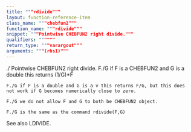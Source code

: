 ```yaml
---
title: """rdivide"""
layout: function-reference-item
class_name: """chebfun2"""
function_name: """rdivide"""
snippet: """Pointwise CHEBFUN2 right divide."""
qualifiers: """"""
return_type: """varargout"""
arguments: """(rhs1)"""
---
```


 ./   Pointwise CHEBFUN2 right divide.
    F./G if F is a CHEBFUN2 and G is a double this returns (1/G)*F
 
    F./G if F is a double and G is a v this returns F/G, but this does
    not work if G becomes numerically close to zero.
 
    F./G we do not allow F and G to both be CHEBFUN2 object.
  
    F./G is the same as the command rdivide(F,G)
 
  See also LDIVIDE.
